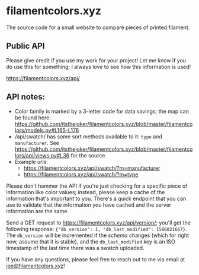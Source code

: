 # filamentcolors.xyz
The source code for a small website to compare pieces of printed filament.

Public API
---

Please give credit if you use my work for your project! Let me know if you do use this for something; I always love to see how this information is used!

https://filamentcolors.xyz/api/

API notes:
---

- Color family is marked by a 3-letter code for data savings; the map can be found here: https://github.com/itsthejoker/filamentcolors.xyz/blob/master/filamentcolors/models.py#L165-L176
- /api/swatch/ has some sort methods available to it: `type` and `manufacturer`. See https://github.com/itsthejoker/filamentcolors.xyz/blob/master/filamentcolors/api/views.py#L36 for the source.
- Example urls:
  - https://filamentcolors.xyz/api/swatch/?m=manufacturer
  - https://filamentcolors.xyz/api/swatch/?m=type

Please don't hammer the API if you're just checking for a specific piece of information like color values; instead, please keep a cache of the information that's important to you. There's a quick endpoint that you can use to validate that the information you have cached and the server information are the same.

Send a GET request to https://filamentcolors.xyz/api/version/; you'll get the following response: `{"db_version": 1, "db_last_modified": 1586021667}`. The `db_version` will be incremented if the _schema_ changes (which for right now, assume that it is stable), and the `db_last_modified` key is an ISO timestamp of the last time there was a swatch uploaded.

If you have any questions, please feel free to reach out to me via email at [joe@filamentcolors.xyz](mailto:joe@filamentcolors.xyz)!
